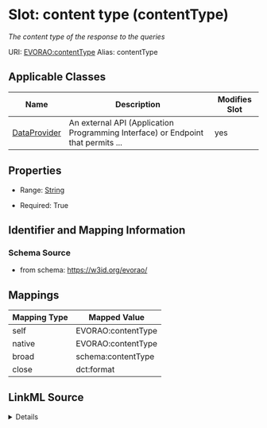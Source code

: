 

# Slot: content type (contentType) 


_The content type of the response to the queries_





URI: [EVORAO:contentType](https://w3id.org/evorao/contentType)
Alias: contentType

<!-- no inheritance hierarchy -->





## Applicable Classes

| Name | Description | Modifies Slot |
| --- | --- | --- |
| [DataProvider](DataProvider.md) | An external API (Application Programming Interface) or Endpoint that permits ... |  yes  |







## Properties

* Range: [String](String.md)

* Required: True





## Identifier and Mapping Information







### Schema Source


* from schema: https://w3id.org/evorao/




## Mappings

| Mapping Type | Mapped Value |
| ---  | ---  |
| self | EVORAO:contentType |
| native | EVORAO:contentType |
| broad | schema:contentType |
| close | dct:format |




## LinkML Source

<details>
```yaml
name: contentType
description: The content type of the response to the queries
title: content type
from_schema: https://w3id.org/evorao/
close_mappings:
- dct:format
broad_mappings:
- schema:contentType
rank: 1000
ifabsent: string(JSON)
alias: contentType
domain_of:
- DataProvider
range: string
required: true
multivalued: false

```
</details>